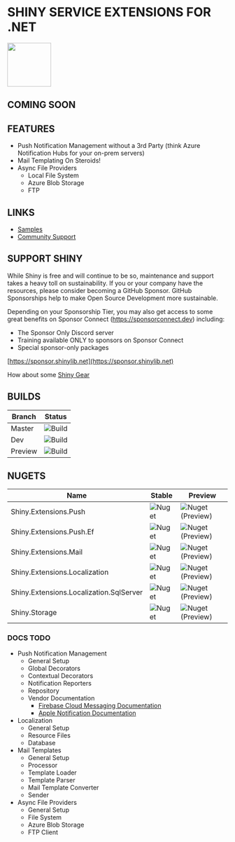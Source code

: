 ﻿# SHINY SERVICE EXTENSIONS FOR .NET
<img src="https://github.com/shinyorg/shiny/raw/master/art/logo.png" width="100" /> 

## COMING SOON

## FEATURES
* Push Notification Management without a 3rd Party (think Azure Notification Hubs for your on-prem servers)
* Mail Templating On Steroids!
* Async File Providers
	* Local File System
	* Azure Blob Storage
	* FTP

## LINKS
* [Samples](https://github.com/shinyorg/apservices/tree/master/samples)
* [Community Support](https://github.com/shinyorg/shiny/discussions)

## SUPPORT SHINY

While Shiny is free and will continue to be so, maintenance and support takes a heavy toll on sustainability. If you or your company have the resources, please consider becoming a GitHub Sponsor. GitHub Sponsorships help to make Open Source Development more sustainable.

Depending on your Sponsorship Tier, you may also get access to some great benefits on Sponsor Connect (https://sponsorconnect.dev) including:
- The Sponsor Only Discord server
- Training available ONLY to sponsors on Sponsor Connect
- Special sponsor-only packages

[https://sponsor.shinylib.net](https://sponsor.shinylib.net)

How about some [Shiny Gear](https://www.redbubble.com/shop/ap/45038461)

## BUILDS

Branch|Status
------|------
Master|![Build](https://img.shields.io/github/workflow/status/shinyorg/shiny/Build/master?style=for-the-badge)|
Dev|![Build](https://img.shields.io/github/workflow/status/shinyorg/shiny/Build/dev?style=for-the-badge)|
Preview|![Build](https://img.shields.io/github/workflow/status/shinyorg/shiny/Build/preview?style=for-the-badge)|

## NUGETS

Name|Stable|Preview
----|------|-------
Shiny.Extensions.Push|![Nuget](https://img.shields.io/nuget/v/shiny.extensions.push?style=for-the-badge)|![Nuget (Preview)](https://img.shields.io/nuget/vpre/shiny.extensions.push?style=for-the-badge)
Shiny.Extensions.Push.Ef|![Nuget](https://img.shields.io/nuget/v/shiny.extensions.push.ef?style=for-the-badge)|![Nuget (Preview)](https://img.shields.io/nuget/vpre/shiny.extensions.push.ef?style=for-the-badge)
Shiny.Extensions.Mail|![Nuget](https://img.shields.io/nuget/v/shiny.extensions.mail?style=for-the-badge)|![Nuget (Preview)](https://img.shields.io/nuget/vpre/shiny.extensions.mail?style=for-the-badge)
Shiny.Extensions.Localization|![Nuget](https://img.shields.io/nuget/v/shiny.extensions.localization?style=for-the-badge)|![Nuget (Preview)](https://img.shields.io/nuget/vpre/shiny.extensions.localization?style=for-the-badge)
Shiny.Extensions.Localization.SqlServer|![Nuget](https://img.shields.io/nuget/v/shiny.extensions.localization.sqlserver?style=for-the-badge)|![Nuget (Preview)](https://img.shields.io/nuget/vpre/shiny.extensions.localization.sqlserver?style=for-the-badge)
Shiny.Storage|![Nuget](https://img.shields.io/nuget/v/shiny.storage?style=for-the-badge)|![Nuget (Preview)](https://img.shields.io/nuget/vpre/shiny.storage?style=for-the-badge)

### DOCS TODO
* Push Notification Management
	* General Setup
	* Global Decorators
	* Contextual Decorators
	* Notification Reporters
	* Repository
	* Vendor Documentation
		* [Firebase Cloud Messaging Documentation](https://firebase.google.com/docs/reference/fcm/rest/v1/projects.messages)
		* [Apple Notification Documentation](https://developer.apple.com/documentation/usernotifications/setting_up_a_remote_notification_server/generating_a_remote_notification)
* Localization
	* General Setup
	* Resource Files
	* Database
* Mail Templates
	* General Setup
	* Processor
	* Template Loader
	* Template Parser
	* Mail Template Converter
	* Sender
* Async File Providers
	* General Setup
	* File System
	* Azure Blob Storage
	* FTP Client